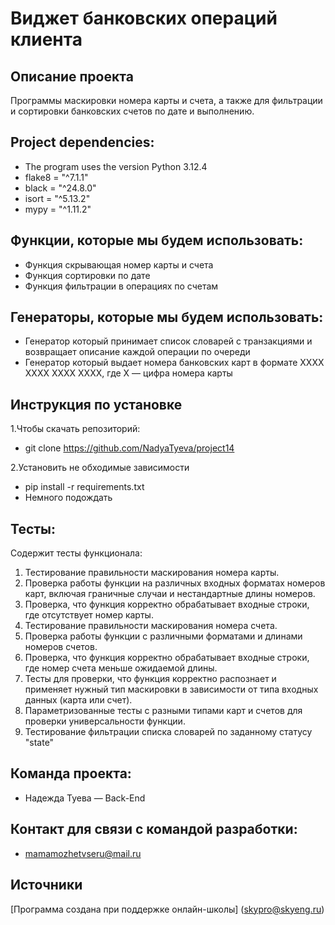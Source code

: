 # Виджет банковских операций клиента
## Описание проекта
Программы маскировки номера карты и счета, а также для фильтрации 
и сортировки банковских счетов по дате и выполнению.
## Project dependencies:
* The program uses the version Python 3.12.4
* flake8 = "^7.1.1"
* black = "^24.8.0"
* isort = "^5.13.2"
* mypy = "^1.11.2"
## Функции, которые мы будем использовать:
* Функция скрывающая номер карты и счета
* Функция сортировки по дате
* Функция фильтрации в операциях по счетам

## Генераторы, которые мы будем использовать:
* Генератор который принимает список словарей с транзакциями и возвращает описание каждой операции по очереди
* Генератор который выдает номера банковских карт в формате XXXX XXXX XXXX XXXX, где X — цифра номера карты

## Инструкция по установке
1.Чтобы скачать репозиторий:
* git clone https://github.com/NadyaTyeva/project14

2.Установить не обходимые зависимости
* pip install -r requirements.txt
* Немного подождать

## Тесты: 
Содержит тесты функционала:
1. Тестирование правильности маскирования номера карты.
2. Проверка работы функции на различных входных форматах номеров карт, включая граничные случаи и нестандартные длины номеров.
3. Проверка, что функция корректно обрабатывает входные строки, где отсутствует номер карты.
4. Тестирование правильности маскирования номера счета.
5. Проверка работы функции с различными форматами и длинами номеров счетов.
6. Проверка, что функция корректно обрабатывает входные строки, где номер счета меньше ожидаемой длины.
7. Тесты для проверки, что функция корректно распознает и применяет нужный тип маскировки в зависимости от типа входных данных (карта или счет).
8. Параметризованные тесты с разными типами карт и счетов для проверки универсальности функции.
9. Тестирование фильтрации списка словарей по заданному статусу "state"

## Команда проекта:
* Надежда Туева — Back-End 
## Контакт для связи с командой разработки:
* mamamozhetvseru@mail.ru
## Источники
[Программа создана при поддержке онлайн-школы] (skypro@skyeng.ru)
